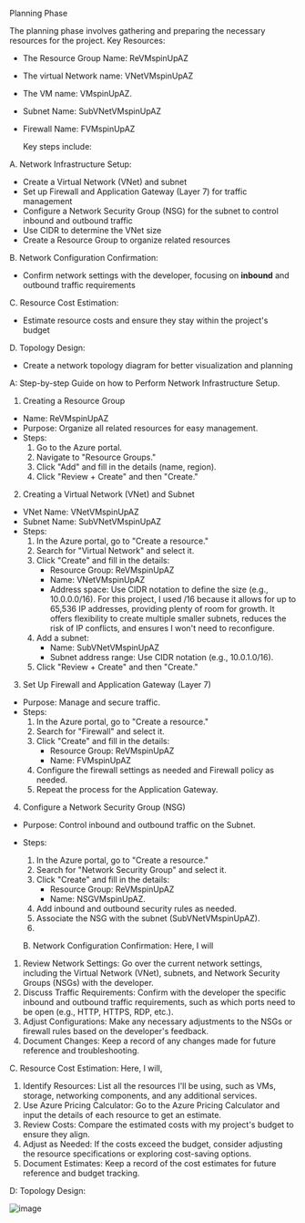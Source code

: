 Planning Phase

The planning phase involves gathering and preparing the necessary resources for the project. 
Key Resources:
- The Resource Group Name: ReVMspinUpAZ
- The virtual Network name: VNetVMspinUpAZ
-  The VM name: VMspinUpAZ.
-  Subnet Name: SubVNetVMspinUpAZ
-  Firewall Name:  FVMspinUpAZ

     Key steps include:

A. Network Infrastructure Setup:
   - Create a Virtual Network (VNet) and subnet  
   - Set up Firewall and Application Gateway (Layer 7) for traffic management  
   - Configure a Network Security Group (NSG) for the subnet to control inbound and outbound traffic  
   - Use CIDR to determine the VNet size  
   - Create a Resource Group to organize related resources  

B. Network Configuration Confirmation:  
   - Confirm network settings with the developer, focusing on **inbound** and outbound traffic requirements

C. Resource Cost Estimation:  
   - Estimate resource costs and ensure they stay within the project's budget

D. Topology Design:  
   - Create a network topology diagram for better visualization and planning


A: Step-by-step Guide on how to Perform Network Infrastructure Setup.
     
 1. Creating a Resource Group
- Name: ReVMspinUpAZ
- Purpose: Organize all related resources for easy management.
- Steps: 
  1. Go to the Azure portal.
  2. Navigate to "Resource Groups."
  3. Click "Add" and fill in the details (name, region).
  4. Click "Review + Create" and then "Create."

 2. Creating a Virtual Network (VNet) and Subnet
- VNet Name: VNetVMspinUpAZ
- Subnet Name: SubVNetVMspinUpAZ
- Steps:
  1. In the Azure portal, go to "Create a resource."
  2. Search for "Virtual Network" and select it.
  3. Click "Create" and fill in the details:
     - Resource Group: ReVMspinUpAZ
     - Name: VNetVMspinUpAZ
     - Address space: Use CIDR notation to define the size (e.g., 10.0.0.0/16). For this project, I used /16 because it allows for up to 65,536 IP addresses, providing plenty of room for growth. It offers flexibility to create multiple smaller subnets, reduces the risk of IP conflicts, and ensures I won't need to reconfigure.
  4. Add a subnet:
     - Name: SubVNetVMspinUpAZ
     - Subnet address range: Use CIDR notation (e.g., 10.0.1.0/16).
  5. Click "Review + Create" and then "Create."

 3. Set Up Firewall and Application Gateway (Layer 7)
- Purpose: Manage and secure traffic.
- Steps:
  1. In the Azure portal, go to "Create a resource."
  2. Search for "Firewall" and select it.
  3. Click "Create" and fill in the details:
     - Resource Group: ReVMspinUpAZ
     - Name: FVMspinUpAZ
  4. Configure the firewall settings as needed and Firewall policy as needed.
  5. Repeat the process for the Application Gateway.

 4. Configure a Network Security Group (NSG)
- Purpose: Control inbound and outbound traffic on the Subnet.
- Steps:
  1. In the Azure portal, go to "Create a resource."
  2. Search for "Network Security Group" and select it.
  3. Click "Create" and fill in the details:
     - Resource Group: ReVMspinUpAZ
     - Name:  NSGVMspinUpAZ.
  4. Add inbound and outbound security rules as needed.
  5. Associate the NSG with the subnet (SubVNetVMspinUpAZ).
  6. 

  B. Network Configuration Confirmation:
Here, I will

1. Review Network Settings: Go over the current network settings, including the Virtual Network (VNet), subnets, and Network Security Groups (NSGs) with the developer.
2. Discuss Traffic Requirements: Confirm with the developer the specific inbound and outbound traffic requirements, such as which ports need to be open (e.g., HTTP, HTTPS, RDP, etc.).
3. Adjust Configurations: Make any necessary adjustments to the NSGs or firewall rules based on the developer's feedback.
4. Document Changes: Keep a record of any changes made for future reference and troubleshooting.


C. Resource Cost Estimation:
Here, I will,

1. Identify Resources: List all the resources I'll be using, such as VMs, storage, networking components, and any additional services.
2. Use Azure Pricing Calculator: Go to the Azure Pricing Calculator and input the details of each resource to get an estimate.
3. Review Costs: Compare the estimated costs with my project's budget to ensure they align.
4. Adjust as Needed: If the costs exceed the budget, consider adjusting the resource specifications or exploring cost-saving options.
5. Document Estimates: Keep a record of the cost estimates for future reference and budget tracking.

D: Topology Design:

![image](https://github.com/user-attachments/assets/1dc8f471-8b86-4e2c-8edb-411465273e47)






